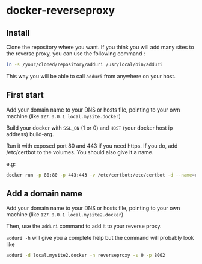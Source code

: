 # docker-reverseproxy

## Install

Clone the repository where you want. If you think you will add many sites to the reverse proxy, you can use the following command :

```bash
ln -s /your/cloned/repository/adduri /usr/local/bin/adduri
```

This way you will be able to call `adduri` from anywhere on your host.

## First start

Add your domain name to your DNS or hosts file, pointing to your own machine (like `127.0.0.1 local.mysite.docker`)

Build your docker with `SSL_ON` (1 or 0) and `HOST` (your docker host ip address) build-arg.

Run it with exposed port 80 and 443 if you need https. If you do, add /etc/certbot to the volumes. You should also give it a name.

e.g:
```bash
docker run -p 80:80 -p 443:443 -v /etc/certbot:/etc/certbot -d --name=reverseproxy reverseproxy:local`
```

## Add a domain name

Add your domain name to your DNS or hosts file, pointing to your own machine (like `127.0.0.1 local.mysite2.docker`)

Then, use the `adduri` command to add it to your reverse proxy.

`adduri -h` will give you a complete help but the command will probably look like

```bash
adduri -d local.mysite2.docker -n reverseproxy -s 0 -p 8002
```

